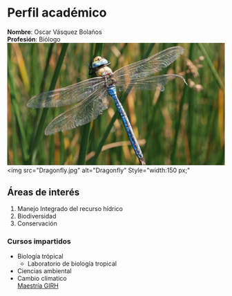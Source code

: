 # Perfil académico
**Nombre**: Oscar Vásquez Bolaños  
**Profesión**: Biólogo  
![](Dragonfliy.jpg)
<img src="Dragonfly.jpg" alt="Dragonfly" Style="width:150 px;"
## Áreas de interés
1. Manejo Integrado del recurso hídrico
2. Biodiversidad
3. Conservación

### Cursos impartidos
- Biología trópical
    - Laboratorio de biología tropical   
- Ciencias ambiental  
- Cambio clímatico  
[Maestría GIRH](https://www.sep.ucr.ac.cr/posgrados/geografia/folleto/maestria_academica_recurso_hidrico.pdf)

